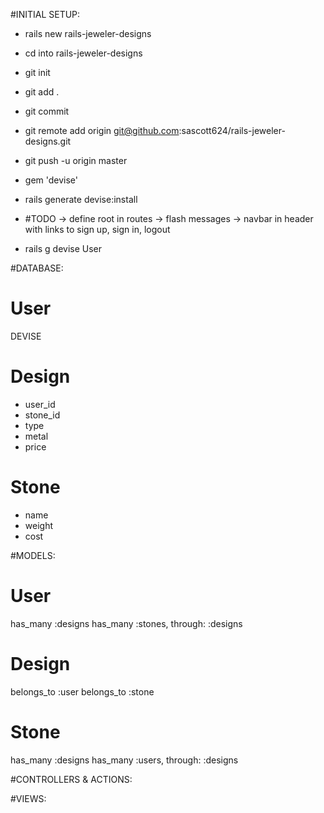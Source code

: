 #INITIAL SETUP:
- rails new rails-jeweler-designs
- cd into rails-jeweler-designs
- git init
- git add .
- git commit
- git remote add origin git@github.com:sascott624/rails-jeweler-designs.git
- git push -u origin master

- gem 'devise'
- rails generate devise:install
- #TODO -> define root in routes
        -> flash messages
        -> navbar in header with links to sign up, sign in, logout
- rails g devise User


#DATABASE:

User
=======================================
DEVISE

Design
=======================================
- user_id
- stone_id
- type
- metal
- price

Stone
=======================================
- name
- weight
- cost


#MODELS:

User
=======================================
has_many :designs
has_many :stones, through: :designs

Design
=======================================
belongs_to :user
belongs_to :stone

Stone
=======================================
has_many :designs
has_many :users, through: :designs


#CONTROLLERS & ACTIONS:

#VIEWS:
